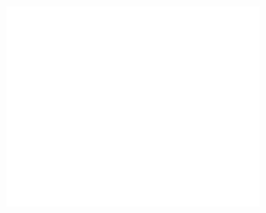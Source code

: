 <div align="center">
	<br>
	<a href="https://raw.githubusercontent.com/sindresorhus/css-in-readme-like-wat/main/readme.md">
		<img src="banner.svg" width="800" height="400" alt="Click to see the source">
	</a>
	<br>
</div>
